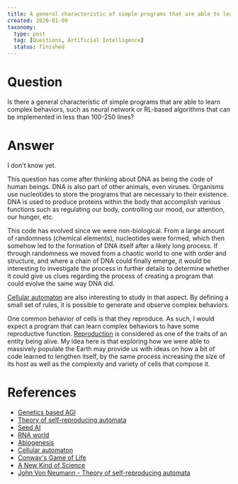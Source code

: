 ```yaml
---
title: A general characteristic of simple programs that are able to learn complex behaviors
created: 2020-01-09
taxonomy:
  type: post
  tag: [Questions, Artificial Intelligence]
  status: finished
---
```


# Question
Is there a general characteristic of simple programs that are able to learn complex behaviors, such as neural network or RL-based algorithms that can be implemented in less than 100-250 lines?

# Answer
I don't know yet.

This question has come after thinking about DNA as being the code of human beings. DNA is also part of other animals, even viruses. Organisms use nucleotides to store the programs that are necessary to their existence. DNA is used to produce proteins within the body that accomplish various functions such as regulating our body, controlling our mood, our attention, our hunger, etc.

This code has evolved since we were non-biological. From a large amount of randomness (chemical elements), nucleotides were formed, which then somehow led to the formation of DNA itself after a likely long process. If through randomness we moved from a chaotic world to one with order and structure, and where a chain of DNA could finally emerge, it would be interesting to investigate the process in further details to determine whether it could give us clues regarding the process of creating a program that could evolve the same way DNA did.

[Cellular automaton](https://en.wikipedia.org/wiki/Cellular_automaton) are also interesting to study in that aspect. By defining a small set of rules, it is possible to generate and observe complex behaviors.

One common behavior of cells is that they reproduce. As such, I would expect a program that can learn complex behaviors to have some reproductive function. [Reproduction](https://en.wikipedia.org/wiki/Life#Biology) is considered as one of the traits of an entity being alive. My idea here is that exploring how we were able to massively populate the Earth may provide us with ideas on how a bit of code learned to lengthen itself, by the same process increasing the size of its host as well as the complexity and variety of cells that compose it.

# References
* [Genetics based AGI](../../../../agi/genetics-based-agi/article.md)
* [Theory of self-reproducing automata](../../../../agi/books/theory-of-self-reproducing-automata/article.md)
* [Seed AI](../../../../agi/seed-ai/article.md)
* [RNA world](https://en.wikipedia.org/wiki/RNA_world)
* [Abiogenesis](https://en.wikipedia.org/wiki/Abiogenesis)
* [Cellular automaton](https://en.wikipedia.org/wiki/Cellular_automaton)
* [Conway's Game of Life](https://en.wikipedia.org/wiki/Conway%27s_Game_of_Life)
* [A New Kind of Science](https://en.wikipedia.org/wiki/A_New_Kind_of_Science)
* [John Von Neumann - Theory of self-reproducing automata](https://archive.org/details/theoryofselfrepr00vonn_0)
